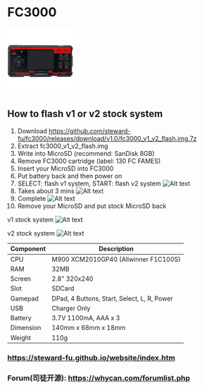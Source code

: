 # FC3000
![Alt text](imgs/main.jpg)

## How to flash v1 or v2 stock system
1. Download https://github.com/steward-fu/fc3000/releases/download/v1.0/fc3000_v1_v2_flash.img.7z
2. Extract fc3000_v1_v2_flash.img
3. Write into MicroSD (recommend: SanDisk 8GB)
4. Remove FC3000 cartridge (label: 130 FC FAMES)
5. Insert your MicroSD into FC3000
6. Put battery back and then power on
7. SELECT: flash v1 system, START: flash v2 system
![Alt text](https://steward-fu.github.io/website/handheld/fc3000/v1v2_flash/4.jpg)
9. Takes about 3 mins
![Alt text](https://steward-fu.github.io/website/handheld/fc3000/v1v2_flash/6.jpg)
11. Complete
![Alt text](https://steward-fu.github.io/website/handheld/fc3000/v1v2_flash/8.jpg)
13. Remove your MicroSD and put stock MicroSD back
  
v1 stock system
![Alt text](https://steward-fu.github.io/website/handheld/fc3000/v1v2_flash/10.jpg)
  
v2 stock system
![Alt text](https://steward-fu.github.io/website/handheld/fc3000/v1v2_flash/11.jpg)
  
  
|Component|Description                                |
|---------|-------------------------------------------|
|CPU      |M900 XCM2010GP40 (Allwinner F1C100S)       |
|RAM      |32MB                                       |
|Screen   |2.8" 320x240                               |
|Slot     |SDCard                                     |
|Gamepad  |DPad, 4 Buttons, Start, Select, L, R, Power|
|USB      |Charger Only                               |
|Battery  |3.7V 1100mA, AAA x 3                       |
|Dimension|140mm x 68mm x 18mm                        |
|Weight   |110g                                       |

### https://steward-fu.github.io/website/index.htm
### Forum(司徒开源): https://whycan.com/forumlist.php
